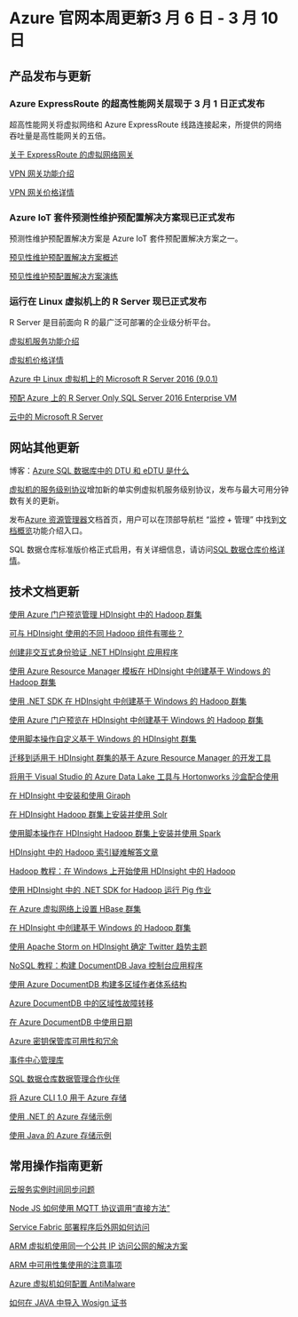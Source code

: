 <properties
	pageTitle="Azure 官网本周更新 | Azure"
    description="Azure 官网本周更新"
    services=""
    documentationCenter=""
    authors=""
    manager=""
    editor=""
    tags=""/>

<tags ms.service="" ms.date="" wacn.date="" wacn.lang="cn"/>

# Azure 官网本周更新3 月 6 日 - 3 月 10 日
## 产品发布与更新
### Azure ExpressRoute 的超高性能网关层现于 3 月 1 日正式发布
超高性能网关将虚拟网络和 Azure ExpressRoute 线路连接起来，所提供的网络吞吐量是高性能网关的五倍。


[关于 ExpressRoute 的虚拟网络网关](/documentation/articles/expressroute-about-virtual-network-gateways/)

[VPN 网关功能介绍](/home/features/vpn-gateway/)

[VPN 网关价格详情](/pricing/details/vpn-gateway/)


### Azure IoT 套件预测性维护预配置解决方案现已正式发布
预测性维护预配置解决方案是 Azure IoT 套件预配置解决方案之一。


[预见性维护预配置解决方案概述](/documentation/articles/iot-suite-predictive-overview/)

[预见性维护预配置解决方案演练](/documentation/articles/iot-suite-predictive-walkthrough/)



### 运行在 Linux 虚拟机上的 R Server 现已正式发布
R Server 是目前面向 R 的最广泛可部署的企业级分析平台。


[虚拟机服务功能介绍](/home/features/virtual-machines/)

[虚拟机价格详情](/pricing/details/virtual-machines/)

[Azure 中 Linux 虚拟机上的 Microsoft R Server 2016 \(9.0.1\)](/documentation/articles/microsoft-r-vm-azure-rserver-linux-9.0.1/)

[预配 Azure 上的 R Server Only SQL Server 2016 Enterprise VM](/documentation/articles/microsoft-r-vm-azure-rserver-sql-server-2016-enterprise/)

[云中的 Microsoft R Server](/documentation/articles/microsoft-r-vm-cloud/)



## 网站其他更新
 
博客：[Azure SQL 数据库中的 DTU 和 eDTU 是什么](/blog/2017/02/28/AzureDtuAndEdtu/)
  
[虚拟机的服务级别协议](/support/sla/virtual-machines/)增加新的单实例虚拟机服务级别协议，发布与最大可用分钟数有关的更新。

发布[Azure 资源管理器](/documentation/services/azure-resource-manager/)文档首页，用户可以在顶部导航栏 “监控 + 管理” 中找到[文档概览](/documentation/)功能介绍入口。

SQL 数据仓库标准版价格正式启用，有关详细信息，请访问[SQL 数据仓库价格详情](/pricing/details/sql-data-warehouse/)。




## 技术文档更新
[使用 Azure 门户预览管理 HDInsight 中的 Hadoop 群集](/documentation/articles/hdinsight-administer-use-management-portal/)

[可与 HDInsight 使用的不同 Hadoop 组件有哪些？](/documentation/articles/hdinsight-component-versioning/)

[创建非交互式身份验证 .NET HDInsight 应用程序](/documentation/articles/hdinsight-create-non-interactive-authentication-dotnet-applications/)

[使用 Azure Resource Manager 模板在 HDInsight 中创建基于 Windows 的 Hadoop 群集](/documentation/articles/hdinsight-hadoop-create-windows-clusters-arm-templates/)

[使用 .NET SDK 在 HDInsight 中创建基于 Windows 的 Hadoop 群集](/documentation/articles/hdinsight-hadoop-create-windows-clusters-dotnet-sdk/)

[使用 Azure 门户预览在 HDInsight 中创建基于 Windows 的 Hadoop 群集](/documentation/articles/hdinsight-hadoop-create-windows-clusters-portal/)

[使用脚本操作自定义基于 Windows 的 HDInsight 群集](/documentation/articles/hdinsight-hadoop-customize-cluster/)

[迁移到适用于 HDInsight 群集的基于 Azure Resource Manager 的开发工具](/documentation/articles/hdinsight-hadoop-development-using-azure-resource-manager/)

[将用于 Visual Studio 的 Azure Data Lake 工具与 Hortonworks 沙盒配合使用](/documentation/articles/hdinsight-hadoop-emulator-visual-studio/)

[在 HDInsight 中安装和使用 Giraph](/documentation/articles/hdinsight-hadoop-giraph-install/)

[在 HDInsight Hadoop 群集上安装并使用 Solr](/documentation/articles/hdinsight-hadoop-solr-install/)

[使用脚本操作在 HDInsight Hadoop 群集上安装并使用 Spark](/documentation/articles/hdinsight-hadoop-spark-install/)

[HDInsight 中的 Hadoop 索引疑难解答文章](/documentation/articles/hdinsight-hadoop-stack-trace-error-messages/)

[Hadoop 教程：在 Windows 上开始使用 HDInsight 中的 Hadoop](/documentation/articles/hdinsight-hadoop-tutorial-get-started-windows/)

[使用 HDInsight 中的 .NET SDK for Hadoop 运行 Pig 作业](/documentation/articles/hdinsight-hadoop-use-pig-dotnet-sdk/)

[在 Azure 虚拟网络上设置 HBase 群集](/documentation/articles/hdinsight-hbase-provision-vnet/)

[在 HDInsight 中创建基于 Windows 的 Hadoop 群集](/documentation/articles/hdinsight-provision-clusters/)

[使用 Apache Storm on HDInsight 确定 Twitter 趋势主题](/documentation/articles/hdinsight-storm-twitter-trending/)

[NoSQL 教程：构建 DocumentDB Java 控制台应用程序](/documentation/articles/documentdb-java-get-started/)

[使用 Azure DocumentDB 构建多区域作者体系结构](/documentation/articles/documentdb-multi-region-writers/)

[Azure DocumentDB 中的区域性故障转移](/documentation/articles/documentdb-regional-failovers/)

[在 Azure DocumentDB 中使用日期](/documentation/articles/documentdb-working-with-dates/)

[Azure 密钥保管库可用性和冗余](/documentation/articles/key-vault-disaster-recovery-guidance/)

[事件中心管理库](/documentation/articles/event-hubs-management-libraries/)

[SQL 数据仓库数据管理合作伙伴](/documentation/articles/sql-data-warehouse-partner-data-management/)

[将 Azure CLI 1.0 用于 Azure 存储](/documentation/articles/storage-azure-cli-nodejs/)

[使用 .NET 的 Azure 存储示例](/documentation/articles/storage-samples-dotnet/)

[使用 Java 的 Azure 存储示例](/documentation/articles/storage-samples-java/)



## 常用操作指南更新
[云服务实例时间同步问题](/documentation/articles/aog-cloud-services-qa-instance-time-sync/)

[Node JS 如何使用 MQTT 协议调用“直接方法”](/documentation/articles/aog-iot-hub-howto-use-mqtt-protocol-call-direct-method/)

[Service Fabric 部署程序后外网如何访问](/documentation/articles/aog-service-fabric-deployment-howto-access-through-internet/)

[ARM 虚拟机使用同一个公共 IP 访问公网的解决方案](/documentation/articles/aog-virtual-machines-access-public-network-with-same-pip/)

[ARM 中可用性集使用的注意事项](/documentation/articles/aog-virtual-machines-ha-arm-matters-needing-attention/)

[Azure 虚拟机如何配置 AntiMalware](/documentation/articles/aog-virtual-machines-howto-configure-antimalware/)

[如何在 JAVA 中导入 Wosign 证书](/documentation/articles/aog-web-apps-qa-java-import-wosign-certification/)